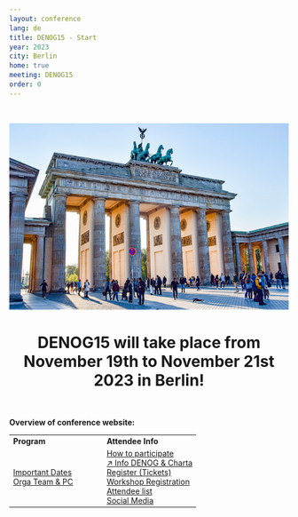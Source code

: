 ```yaml
---
layout: conference
lang: de
title: DENOG15 - Start
year: 2023
city: Berlin
home: true
meeting: DENOG15
order: 0
---
```


<br />

![DENOG15 Banner](/images/meetings/denog15/denog15_brandenburgertor.png)
<br />

<center>
    <h1>DENOG15 will take place from November 19th to November 21st 2023 in Berlin!</h1>
</center> 

<br />


<b>Overview of conference website:</b><br />
<table border="0" width="100%">
<tr>
 <td width="50%"><b>Program</b></td>
 <td width="50%"><b>Attendee Info</b></td>
</tr>
<tr>
 <td>
  <a href="important_dates.html">Important Dates </a><br />
  <!-- <a href="agenda.html">Agenda</a><br /> --> 
  <!-- <a href="recordings.html">Recoding & Slides</a><br /> --> 
  <a href="orga.html">Orga Team & PC</a><br />
  <!-- <a href="sponsoring.html">Sponsoring</a><br /> --> 
  <!-- <a href="speaker.html">Speaker Information</a><br /> --> 
 </td>
 <td>
  <a href="participation.html">How to participate</a><br />
  <a href="denoginfo.html">&#8599; Info DENOG & Charta</a><br />
  <a href="tickets.html">Register (Tickets)</a><br />
  <a href="workshop_registration.html">Workshop Registration</a><br />
  <a href="attendees.html">Attendee list</a><br />
  <a href="socialmedia.html">Social Media</a><br />
 </td>
</tr>
</table>

<br />

<!-- <table border="0" width="100%">
<tr>
 <td width="50%"><b>On-Site</b></td>
 <td width="50%"><b>Remote</b></td>
</tr>
<tr>
 <td>
  <a href="venue.html">Venue & getting there</a><br />
  <a href="hotels.html">Accomodation</a><br />
  <a href="social.html">Social Events</a><br />
  <a href="covid_test.html">COVID-19 Information</a><br />
  <a href="eventsupport.html">Event Support on-site</a><br />
 </td>
 <td>
  <a href="venueremote.html">Meeting Venue remote</a><br />
 </td>
</tr>
</table> --> 


